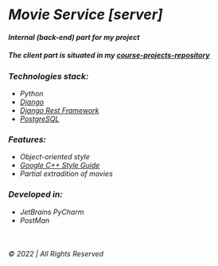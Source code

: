 # _Movie Service [server]_

#### _Internal (back-end) part for my project_    
##### The client part is situated in my [course-projects-repository](https://github.com/user-of-github/BSUIR_course-projects/tree/master/2%20year%20-%20Movie%20Ticket%20Sales%20Service/client)  

### _Technologies stack:_

* _Python_
* _[Django](https://www.djangoproject.com/)_
* _[Django Rest Framework](https://www.django-rest-framework.org/)_
* _[PostgreSQL](https://www.postgresql.org/)_

### _Features:_

* _Object-oriented style_
* _[Google C++ Style Guide](https://google.github.io/styleguide/cppguide.html)_  
* _Partial extradition of movies_  


### _Developed in:_

* _JetBrains PyCharm_
* _PostMan_

&nbsp;

###### © 2022 | All Rights Reserved
